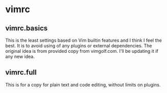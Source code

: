 vimrc
=====

## vimrc.basics

This is the least settings based on Vim builtin features and I think I feel the best. It is to avoid using of any plugins or external dependencies. The original idea is from provided copy from vimgolf.com.
I'll be updating it if any new idea.

## vimrc.full

This is for a copy for plain text and code editing, without limits on plugins.
